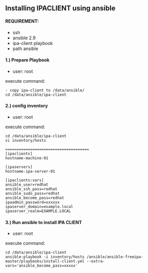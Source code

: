 ## Installing IPACLIENT using ansible

#### REQUIREMENT:

- ssh
- ansible 2.9
- ipa-client playbook
- path ansible

#### 1.) Prepare Playbook
- user: root

execute command:

```
- copy ipa-client to /data/ansible/
cd /data/ansible/ipa-client
```

#### 2.) config inventory
- user: root

execute command:

```
cd /data/ansible/ipa-client
vi inventory/hosts

=====================================
[ipaclients]
hostname-machine-01

[ipaservers]
hostname-ipa-server-01

[ipaclients:vars]
ansible_user=redhat
ansible_ssh_pass=redhat
ansible_sudo_pass=redhat
ansible_become_pass=redhat
ipaadmin_password=xxxxxx
ipaserver_domain=example.local
ipaserver_realm=EXAMPLE.LOCAL
```

#### 3.) Run ansible to install IPA CLIENT
- user: root

execute command:

```
cd /data/ansible/ipa-client
ansible-playbook -i inventory/hosts /ansible/ansible-freeipa-master/playbooks/install-client.yml --extra-vars='ansible_become_pass=xxxxx'
```
